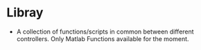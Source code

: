 # Libray

- A collection of functions/scripts in common between different controllers. Only Matlab Functions available for the moment.


